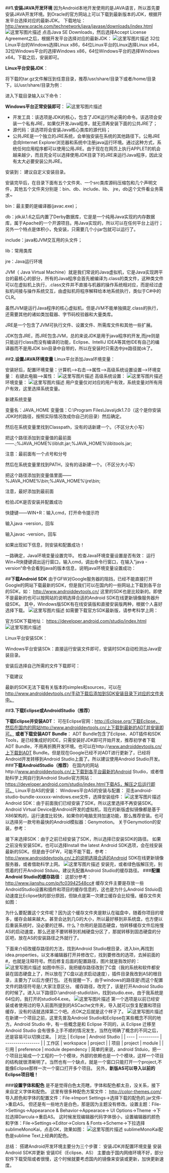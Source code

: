 ##**1.安装JAVA开发环境**
 因为Android本地开发使用的是JAVA语言，所以首先要安装JAVA开发环境。到Oracle的官方网站上可以下载到最新版本的JDK，根据开发平台选择对应的最新JDK。
 下载地址：http://www.oracle.com/technetwork/java/javase/downloads/index.html
![这里写图片描述](http://img.blog.csdn.net/20161126120154856)
点击Java SE Downloads，然后选择Accept License Agreement之后，根据开发平台选择对应的最新JDK：
![这里写图片描述](http://img.blog.csdn.net/20161126110753763)
32位Linux平台的Windows选择Linux x86，64位Linux平台的Linux选择Linux x64，32位Windows平台的选择Windows x86，64位Windows平台的选择Windows x64。下载之后，安装即可。

**Linux平台安装JDK**：

将下载的tar.gz文件解压到任意目录，推荐/usr/share/目录下或者/home/目录下，以/usr/share/目录为例：

进入下载目录输入以下命令：

**Windows平台正常安装即可**：
![这里写图片描述](http://img.blog.csdn.net/20161126112530731)

- 开发工具：该选项是JDK的核心，包含了JDK运行所必需的命令。该选项会安装一个私有JRE，如果仅开发Java程序，就无须再安装下面的公共JRE了；
- 源代码：该选项将会安装Java核心类库的源代码；
- 公共JRE是一个独立的JRE系统，会单独安装在系统的其他路径下。公用JRE会向Internet Explorer浏览器和系统中注册java运行环境。通过这种方式，系统任何应用程序都可以使用公用JRE。由于现在在网页上执行APPLET的机会越来越少，而且完全可以选择使用JDK目录下的JRE来运行Java程序，因此没有太大必要安装公共JRE。

安装到： 建议自定义安装目录。

安装完毕后，在目录下面有五个文件夹、一个src类库源码压缩包和几个声明文件，其他五个文件夹分别是：bin、db、include、lib、 jre，db这个文件看业务需求~

bin：最主要的是编译器(javac.exe)；

db：jdk从1.6之后内置了Derby数据库，它是是一个纯用Java实现的内存数据库，属于Apache的一个开源项目。用Java实现的，所以可以在任何平台上运行；另外一个特点是体积小，免安装，只需要几个小jar包就可以运行了。

include：java和JVM交互用的头文件；

lib：常用类库

jre：Java运行环境

JVM（ Java Virtual Machine）就是我们常说的Java虚拟机，它是Java实现跨平台的最核心的部分，所有的Java程序会首先被编译为.class的类文件，这种类文件可以在虚拟机上执行，.class文件并不直接与机器的操作系统相对应，而是经过虚拟机间接与操作系统交互，由虚拟机将程序解释给本地系统执行，类似于C#中的CLR。

虽然JVM是运行Java程序的核心虚拟机，但是JVM不能单独搞定.class的执行，还需要其他的诸如类加载器、字节码校验器和大量类库。

JRE是一个包含了JVM可执行文件、设置文件、所需库文件和其他一些扩展。

JDK包含JRE，而JRE包含JVM，总的来说JDK是用于java程序的开发,而jre则是只能运行class而没有编译的功能，Eclipse、IntelliJ IDEA等其他IDE有自己的编译器而不是用JDK bin目录中自带的，所以在安装时只需选中jre路径就ok了。

##**2.设置JAVA环境变量**
Linux平台添加Java环境变量：

安装好后，配置环境变量：计算机——>右击——>属性——>高级系统设置设置—>环境变量：
右键此电脑——>属性： 
![这里写图片描述](http://img.blog.csdn.net/20161126113507516)
高级系统设置： 
![这里写图片描述](http://img.blog.csdn.net/20161126114446907)
环境变量： 
![这里写图片描述](http://img.blog.csdn.net/20161126114517127)
用户变量仅对对应的用户有效，系统变量对所有用户有效，这里选择系统变量。

新建系统变量

变量名：JAVA_HOME 变量值：C:\Program Files\Java\jdk1.7.0（这个是你安装JDK时的路径，按照实际情况改成你自己的目录）然后确定。

然后在系统变量里找到Classpath，没有的话新建一个。（不区分大小写）

把这个路径添加到变量值的最前面——.;%JAVA_HOME%\lib\dt.jar;%JAVA_HOME%\lib\tools.jar;

注意：最前面有一个点号和分号

然后在系统变量里找到PATH，没有的话新建一个。（不区分大小写）

把这个路径添加到变量值里面——%JAVA_HOME%\bin;%JAVA_HOME%\jre\bin;

注意，最好添加到最前面

检验JDK是否安装并配置成功

快捷键——WIN+R：输入cmd，打开命令提示符

输入java -version，回车

输入javac -version，回车

如果出现如下信息，则安装和配置成功！



一路确定，Java环境变量设置完毕。
检查Java环境变量设置是否有效：
运行Win+R快捷键调出运行窗口，输入cmd，调出命令行窗口，在输入”java -version“命令会看到java的版本信息，说明java环境变量设置成功：




##**下载Android SDK**
由于GFW对Google服务器的阻挡，已经不能直接打开Google的网站下载最新的SDK，但是我们可以在国内的一些网站上下载到各平台的SDK，如：
 http://www.androiddevtools.cn/
这里的SDK也是比较新的。即使不是最新的也可以按网站的说明选择合适的Android SDK在线更新镜像服务器升级SDK。
其中，Windows版SDK有在线安装版和直接安装版两种，根据个人喜好选择下载。 
![这里写图片描述](http://img.blog.csdn.net/20161126123059385)
如需要下载官方SDK最新版，请参考科学上网：

官方SDK下载地址：
https://developer.android.com/studio/index.html
![这里写图片描述](http://img.blog.csdn.net/20161126131204355)

Linux平台安装SDK：

Windows平台安装SDk：直接运行安装文件即可，安装时SDK自动检测出Java安装目录。

安装后选择自己所需的文件下载即可：

下载建议

最新的SDK无法下载有关版本的simples和sources，可以在 http://www.androiddevtools.cn/手动下载后添加到SDK安装目录下对应的文件夹中。


##**3.下载Eclipse或AndroidStudio（推荐）**

**下载Eclipse并安装ADT**：
可在Eclipse官网：http://Eclipse.org/下载Eclipse，然后在国内的网站http://www.androiddevtools.cn/上下载到最新的ADT并安装即可。
**或者下载安装ADT Bundle**：
ADT Bundle包含了Eclipse、ADT插件和SDK Tools，是已经集成好的IDE，只需安装好JDK即可开始开发，推荐初学者下载ADT Bundle，不用再折腾开发环境。也可以在http://www.androiddevtools.cn/上下载到ADT Bundle。但是现在Google已经不对ADT进行更新了，已经将Android开发转移到Android Studio上面了。所以建议使用Android Studio开发。
###**下载AndroidStudio（推荐）** 
在国内的网站http://www.androiddevtools.cn/上下载到各平台最新的Android Studio，或者借助科学上网自行到Android Studio官方网站：https://developer.android.com/studio/index.html下载AS，解压之后运行即可。
Linux平台AS的安装：
Windows平台AS的安装与配置：
双击android-studio-bundle-xxxxxx-windows.exe文件，选择安装组件：
![这里写图片描述](http://img.blog.csdn.net/20161126133732070)
Android SDK：由于前面我们已经安装了SDK，所以这里选择不再安装SDK。
Android Virtual Device是Android开发的虚拟机，现在的新版虚拟镜像都是基于X86架构的，运行速度比较快，如果你的电脑支持加速功能，那么推荐安装。也可以选择另一款号称最快的Android模拟器：Genymotion。
关于Genymotion的安装，参考：

接下来选择SDK：由于之前已经安装了SDK，所以选择已安装SDK的路径。
如果之前没有安装SDK，也可以选择Install the latest Android SDK选项，会在线安装最新的SDK。但是由于GFW，可能不能下载，参考：http://www.androiddevtools.cn/上的说明选择合适的Android SDK在线更新镜像服务器，或者借助科学上网。 
![这里写图片描述](http://img.blog.csdn.net/20161126133821102)
安装完，或者绿色版解压完，别慌着的打开Android Stduio。建议先配置Android Studio的缓存路径。
###**配置Android Studio的缓存路径**：
这部分参考：http://www.jianshu.com/p/fc03942548cc#
缓存文件主要是存放一些AndroidStudio设置和插件和项目的缓存信息的，这也是为什么Android Stduio启动速度比Eclipse快的部分原因，但缺点是第一次建立缓存会比较慢。缓存文件夹如图：

为什么要配置这个文件呢？因为这个缓存文件夹是默认在磁盘中，随着你项目的增多，缓存会越来越大。甚至会达到几G的大小，所以最好移到非系统盘，也方便以后重装系统时，没必要的迁移。什么？你用的是固态硬盘，怕转移缓存文件后拖慢AS的启动速度，那么还是不要转移到机械硬盘分区了，那就转移到固态硬盘的分区吧，放在AS的安装路径之外就行了。

下面来介绍改缓存路径的方法，找到Android Studio根目录，进入bin,再找到idea.properties，以文本编辑器打开并修改它，找到要修改的选项，去掉前面的#，也就是注释符号。然后修复后面的配置路径，图片就是我改好的：
![这里写图片描述](http://img.blog.csdn.net/20161126143046315)
如图中所示，我把缓存路径改到了C盘（我的系统和软件都安装在固态硬盘上了，所以放在了C盘以追求启动速度），插件目录我改到AS的根目录，主要为了以后方便打包。
还有提醒一下，由于windows的路径是\而这个配置文件的路径符号是/,大家注意区分。
缓存路径，改完了，该是打开Android Studio 的时候了。进入以下路径D:\android-studio\bin，找到studio.exe，由于我系统是64位的，我打开的studio64.exe。
![这里写图片描述](http://img.blog.csdn.net/20161126143307002)
第一个选项是以前已经安装或者使用过的导入前面所提到的ASCache文件夹，导入就可以恢复配置和项目缓存，没有的话就选择第二个吧。点OK之后就是这个样子了。
![这里写图片描述](http://img.blog.csdn.net/20161126143433336)
在新建一个项目之前，这里先普及Android Studio和Eclipse在某些概念不同的地方。Android Studio 中，有一些概念是和 Eclipse 不同的，从 Eclipse 迁移至 Android Studio 会有很多上手不顺的情况发生，当然在明确了概念的不同之后，还是容易可以切换过来。
| 对比   | Eclipse    | Android Studio    |
| ---- | ---------- | ----------------- |
| 工作区  | workspace  | project           |
| 项目   | project    | module            |
| 引用   | preference | module dependency |
简单的来说，android Stduio，把一个项目比喻成一个工程的一个个模块，外部的依赖也是一个个模块，这样一个项目的结构就很清晰明了。当然也有一个缺点，就是一个窗口只能打开一个project,不能像Eclipse那样一次一个窗口打开多个项目。
另外，**新版AS可以导入以前的Eclipse项目哦！**

###**设置字体和配色**
是不是觉得白色太亮瞎，字体和配色都太丑，没关系，接下来自定义字体和配色。
这里有很多种配色方案文件：
http://color-themes.com/
导入颜色和字体的配置文件：File->Import Settings->选择下载的配色的.jar文件->重启AS。
但还是有一些地方是白色，那是因为主题没有修改。设置主题：File->Settings->Appearance & Behavior->Appearace-> UI Options->Theme ->下拉选择Darcula->重启AS。
这时候发现编辑器代码字体很小，设置编辑器的颜色和字体：File->Settings->Editor->Colors & Fonts->Scheme->下拉选择sublimeMonoKai，点击OK，效果如图：
![这里写图片描述](http://img.blog.csdn.net/20161126150549249)
sublimeMonoKai配色是sublime Text上经典的配色。

总结：
搭建Android开发环境主要分为三个步骤： 
安装JDK并配置环境变量 
安装Android SDK并更新 
安装IDE（Eclipse、AS） 
主要由于国内网络环境不好，部分软件下载受阻或者很慢，这个时候就要考虑国内的镜像来安装或更新，加快更新速度。